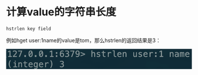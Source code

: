 # 计算value的字符串长度

```text
hstrlen key field
```

例如hget user:1name的value是tom，那么hstrlen的返回结果是3：

![](../../.gitbook/assets/image%20%2841%29.png)

